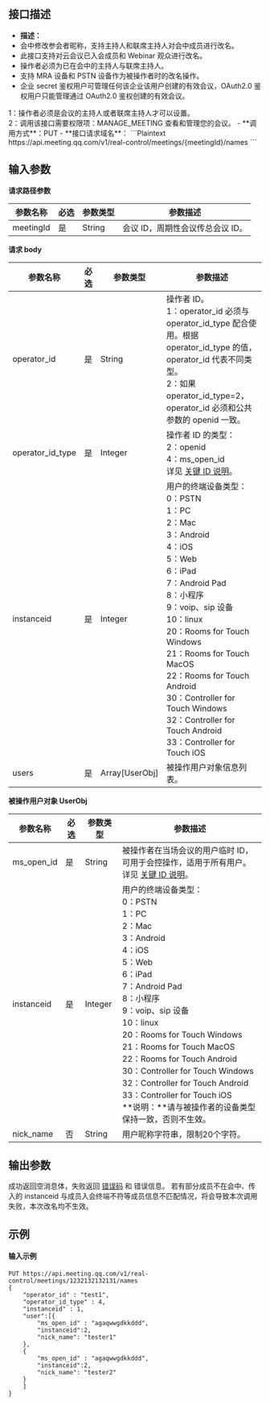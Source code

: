 ## 接口描述
- **描述：**
 - 会中修改参会者昵称，支持主持人和联席主持人对会中成员进行改名。
 - 此接口支持对云会议已入会成员和 Webinar 观众进行改名。
 - 操作者必须为已在会中的主持人与联席主持人。
 - 支持 MRA 设备和 PSTN 设备作为被操作者时的改名操作。
 - 企业 secret 鉴权用户可管理任何该企业该用户创建的有效会议，OAuth2.0 鉴权用户只能管理通过 OAuth2.0 鉴权创建的有效会议。

 <dx-alert infotype="explain" title="">
1：操作者必须是会议的主持人或者联席主持人才可以设置。<br>2：调用该接口需要权限项：MANAGE_MEETING 查看和管理您的会议。
</dx-alert>
- **调用方式**：PUT
- **接口请求域名**：
```Plaintext
https://api.meeting.qq.com/v1/real-control/meetings/{meetingId}/names
```

## 输入参数
**请求路径参数**

|参数名称 |必选 |参数类型 |参数描述 |
|----------|----- |--------- |--------- |
|meetingId |是 |String |会议 ID，周期性会议传总会议 ID。 |

**请求 body**

|参数名称 |必选 |参数类型 |参数描述 |
|----------|----- |--------- |--------- |
| operator_id       | 是   | String   | 操作者 ID。<br>1：operator_id 必须与 operator_id_type 配合使用。根据 operator_id_type 的值，operator_id 代表不同类型。<br>2：如果 operator_id_type=2，operator_id 必须和公共参数的 openid 一致。                 |
| operator_id_type     | 是   | Integer   | 操作者 ID 的类型：<br>2：openid  <br>4：ms_open_id    <br>详见 [关键 ID 说明](https://cloud.tencent.com/document/product/1095/79796)。               |
|instanceid |是 |Integer |用户的终端设备类型：<br>0：PSTN<br>1：PC<br>2：Mac<br>3：Android<br>4：iOS<br>5：Web<br>6：iPad<br>7：Android Pad<br>8：小程序<br>9：voip、sip 设备<br>10：linux<br>20：Rooms for Touch Windows<br>21：Rooms for Touch MacOS<br>22：Rooms for Touch Android<br>30：Controller for Touch Windows<br>32：Controller for Touch Android<br>33：Controller for Touch iOS |
|users |是 |Array[UserObj] |被操作用户对象信息列表。 |

**被操作用户对象 UserObj**

|参数名称 |必选 |参数类型 |参数描述 |
|----------|----- |--------- |--------- |
|ms_open_id |是 |String |被操作者在当场会议的用户临时 ID，可用于会控操作，适用于所有用户。<br>详见 [关键 ID 说明](https://cloud.tencent.com/document/product/1095/79796)。 |
|instanceid |是 |Integer |用户的终端设备类型：<br>0：PSTN<br>1：PC<br>2：Mac<br>3：Android<br>4：iOS<br>5：Web<br>6：iPad<br>7：Android Pad<br>8：小程序<br>9：voip、sip 设备<br>10：linux<br>20：Rooms for Touch Windows<br>21：Rooms for Touch MacOS<br>22：Rooms for Touch Android<br>30：Controller for Touch Windows<br>32：Controller for Touch Android<br>33：Controller for Touch iOS<br>**说明：**请与被操作者的设备类型保持一致，否则不生效。 |
|nick_name |否 |String |用户昵称字符串，限制20个字符。|

## 输出参数
成功返回空消息体，失败返回 [错误码](https://cloud.tencent.com/document/product/1095/43704) 和 错误信息。
<dx-alert infotype="notice" title="">
若有部分成员不在会中、传入的 instanceid 与成员入会终端不符等成员信息不匹配情况，将会导致本次调用失败，本次改名均不生效。
</dx-alert>

##  示例
#### 输入示例
```Plaintext
PUT https://api.meeting.qq.com/v1/real-control/meetings/1232132132131/names
{
    "operator_id" : "test1",
	"operator_id_type" : 4,
    "instanceid" : 1,
    "user":[{
        "ms_open_id" : "agaqwwgdkkddd",
        "instanceid":2,
		"nick_name": "tester1"
    },
    {
        "ms_open_id" : "agaqwwgdkkddd",
        "instanceid":2,
		"nick_name": "tester2"
    }
    ]
}
```
